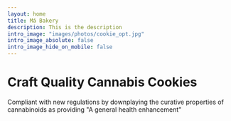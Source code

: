 ```yaml
---
layout: home
title: Má Bakery
description: This is the description
intro_image: "images/photos/cookie_opt.jpg"
intro_image_absolute: false
intro_image_hide_on_mobile: false
---
```


# Craft Quality Cannabis Cookies

Compliant with new regulations by downplaying the curative properties of cannabinoids as providing "A general health enhancement"